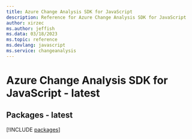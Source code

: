 ```yaml
---
title: Azure Change Analysis SDK for JavaScript
description: Reference for Azure Change Analysis SDK for JavaScript
author: xirzec
ms.author: jeffish
ms.data: 03/18/2023
ms.topic: reference
ms.devlang: javascript
ms.service: changeanalysis
---
```

# Azure Change Analysis SDK for JavaScript - latest
## Packages - latest
[!INCLUDE [packages](change-analysis-index.md)]